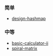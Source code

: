
### 简单
- [design-hashmap](https://github.com/icecoll/leetcode/blob/main/design-hashmap/README.md)

### 中等
- [basic-calculator-ii](https://github.com/icecoll/leetcode/blob/main/basic-calculator-ii/README.md)
- [spiral-matrix](https://github.com/icecoll/leetcode/blob/main/spiral-matrix/README.md)

